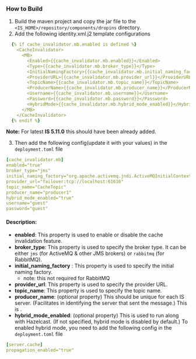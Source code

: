 ### How to Build
1. Build the maven project and copy the jar file to the `<IS_HOME>/repository/components/dropins` directory.
2. Add the following identity.xml.j2 template configurations
```yaml
  {% if cache_invalidator.mb.enabled is defined %}
    <CacheInvalidator>
      <MB>
        <Enabled>{{cache_invalidator.mb.enabled}}</Enabled>
        <Type>{{cache_invalidator.mb.broker_type}}</Type>
        <InitialNamingFactory>{{cache_invalidator.mb.initial_naming_factory}}</InitialNamingFactory>
        <ProviderURL>{{cache_invalidator.mb.provider_url}}</ProviderURL>
        <TopicName>{{cache_invalidator.mb.topic_name}}</TopicName>
        <ProducerName>{{cache_invalidator.mb.producer_name}}</ProducerName>
        <Username>{{cache_invalidator.mb.username}}</Username>
        <Password>{{cache_invalidator.mb.password}}</Password>
        <HybridMode>{{cache_invalidator.mb.hybrid_mode_enabled}}</HybridMode>
      </MB>
    </CacheInvalidator>
  {% endif %}
```
**Note:** For latest **IS 5.11.0** this should have been already added. 

3. Then add the following config(update it with your values) in the `deployment.toml` file
```yaml
[cache_invalidator.mb]
enabled="true"
broker_type="jms"
initial_naming_factory="org.apache.activemq.jndi.ActiveMQInitialContextFactory"
provider_url="failover:tcp://localhost:61616"
topic_name="CacheTopic"
producer_name="producer1"
hybrid_mode_enabled="true"
username="guest"
password="guest"
```
#### Description:
- **enabled**: This property is used to enable or disable the cache invalidation feature.
- **broker_type**: This property is used to specify the broker type. It can be either `jms` (for ActiveMQ & other JMS brokers) or `rabbitmq` (for RabbitMQ).
- **initial_naming_factory** : This property is used to specify the initial naming factory.
  - note: this not required for RabbitMQ
- **provider_url**: This property is used to specify the provider URL.
- **topic_name**: This property is used to specify the topic name.
- **producer_name**: (optional property) This should be unique for each IS server. (Facilitates in identifying the server that sent the message.) This is .
- **hybrid_mode_enabled**: (optional property) This is used to run along with Hazelcast. (If not specified, hybrid mode is disabled by default.)
  To enabled hybrid mode, you need to add the following config in the `deployment.toml` file
```yaml
[server.cache]
propagation_enabled="true"
 ```
